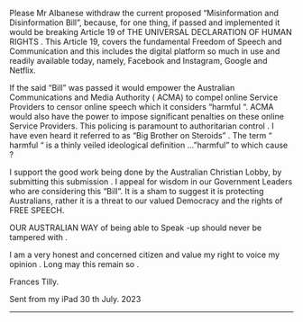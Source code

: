 Please Mr Albanese withdraw the current proposed “Misinformation and Disinformation Bill”, because, for one
thing, if passed and implemented it would be breaking
Article 19 of
THE UNIVERSAL DECLARATION OF HUMAN RIGHTS .
This Article 19, covers the fundamental Freedom of Speech and Communication and this includes the digital
platform so much in use and readily available today, namely,
Facebook and Instagram, Google and Netflix.

If the said “Bill” was passed it would empower the Australian Communications and Media Authority ( ACMA) to
compel online Service Providers to censor online speech which it considers “harmful “.
ACMA would also have the power to impose significant penalties on these online Service Providers.
This policing is paramount to authoritarian control . I have even heard it referred to as
“Big Brother on Steroids” .
The term “ harmful “ is a thinly veiled ideological definition ...”harmful” to which cause ?

I support the good work being done by the Australian Christian Lobby, by submitting this submission .
I appeal for wisdom in our Government Leaders who are considering this “Bill”.
It is a sham to suggest it is protecting Australians, rather it is a threat to our valued Democracy and the rights of
FREE SPEECH.

OUR AUSTRALIAN WAY of being able to Speak -up should never be tampered with .

I am a very honest and concerned citizen and value my right to voice my opinion .
Long may this remain so .

Frances Tilly.

Sent from my iPad  30 th July. 2023


-----

